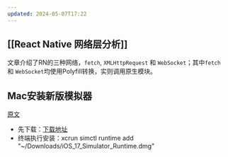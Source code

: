 ```yaml
---
updated: 2024-05-07T17:22
---
```

## [[React Native 网络层分析]]
文章介绍了RN的三种网络，`fetch`, `XMLHttpRequest` 和 `WebSocket`；其中`fetch`和 `WebSocket`均使用Polyfill转换，实则调用原生模块。

## Mac安装新版模拟器
[原文](https://zhuanlan.zhihu.com/p/657338757)
- 先下载：[下载地址](https://developer.apple.com/download/all/)
- 终端执行安装：xcrun simctl runtime add "~/Downloads/iOS_17_Simulator_Runtime.dmg"
